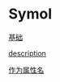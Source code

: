 # Symol

[基础](基础/基础.md "基础")

[description](description/description.md "description")

[作为属性名](作为属性名/作为属性名.md "作为属性名")
